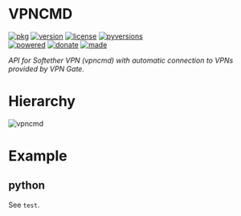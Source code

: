 # VPNCMD

<badges>[![pkg](https://img.shields.io/badge/pkg-vpncmd-808080.svg)](http://code.foxe6.kozow.com/vpncmd/)
[![version](https://img.shields.io/pypi/v/vpncmd.svg)](https://pypi.org/project/vpncmd/)
[![license](https://img.shields.io/pypi/l/vpncmd.svg)](https://pypi.org/project/vpncmd/)
[![pyversions](https://img.shields.io/pypi/pyversions/vpncmd.svg)](https://pypi.org/project/vpncmd/)  
[![powered](https://img.shields.io/badge/Say-Thanks-ddddff.svg)](https://saythanks.io/to/foxe6)
[![donate](https://img.shields.io/badge/Donate-Paypal-0070ba.svg)](https://paypal.me/foxe6)
[![made](https://img.shields.io/badge/Made%20with-PyCharm-red.svg)](https://www.jetbrains.com/pycharm/)
</badges>

<i>API for Softether VPN (vpncmd) with automatic connection to VPNs provided by VPN Gate.</i>

# Hierarchy
![vpncmd](http://code.foxe6.kozow.com/vpncmd/vpncmd.svg)

# Example

## python
See `test`.